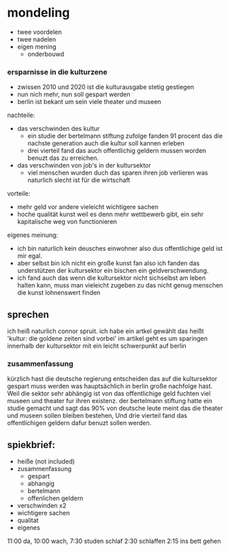# mondeling

- twee voordelen
- twee nadelen
- eigen mening
   - onderbouwd


### ersparnisse in die kulturzene
- zwissen 2010 und 2020 ist die kulturausgabe stetig gestiegen
- nun nich mehr, nun soll gespart werden
- berlin ist bekant um sein viele theater und museen

nachteile: 
- das verschwinden des kultur 
   - ein studie der bertelmann stiftung zufolge fanden 91 procent das die nachste generation auch die kultur soll kannen erleben
   - drei vierteil fand das auch offentlichig geldern mussen worden benuzt das zu erreichen.
- das verschwinden von job's in der kultursektor
   - viel menschen wurden duch das sparen ihren job verlieren was naturlich slecht ist für die wirtschaft

vorteile:
- mehr geld vor andere vieleicht wichtigere sachen
- hoche qualität kunst weil es denn mehr wettbewerb gibt, ein sehr kapitalische weg von functionieren 

eigenes meinung:
- ich bin naturlich kein deusches einwohner also dus offentlichige geld ist mir egal.
- aber selbst bin ich nicht ein große kunst fan also ich fanden das understützen der kultursektor ein bischen ein geldverschwendung.
- ich fand auch das wenn die kultursektor nicht sichselbst am leben halten kann, muss man vieleicht zugeben zu das nicht genug menschen die kunst lohnenswert finden

## sprechen
ich heiß naturlich connor spruit. 
ich habe ein artkel gewählt das heißt 'kultur: die goldene zeiten sind vorbei'
im artikel geht es um sparingen innerhalb der kultursektor mit ein leicht schwerpunkt auf berlin

### zusammenfassung

kürzlich hast die deutsche regierung entscheiden das auf die kultursektor gespart muss werden was hauptsächlich in berlin große nachfolge hast.
Weil die sektor sehr abhängig ist von das offentlichige geld fuchten viel museen und theater fur ihren existenz.
der bertelmann stiftung hatte ein studie gemacht und sagt das 90% von deutsche leute meint das die theater und museen sollen bleiben bestehen,
Und drie vierteil fand das offentlichigen geldern dafur benuzt sollen werden.


## spiekbrief:
- heiße (not included)
- zusammenfassung
   - gespart 
   - abhangig
   - bertelmann
   - offenlichen geldern
- verschwinden x2
- wichtigere sachen
- qualitat
- eigenes



11:00 da,
10:00 wach,
7:30 studen schlaf
2:30 schlaffen
2:15 ins bett gehen
